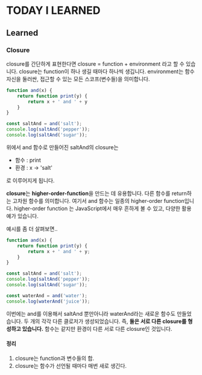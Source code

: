 # TODAY I LEARNED

## Learned

### Closure

closure를 간단하게 표현한다면 closure = function + environment 라고 할 수 있습니다.
closure는 function이 하나 생길 때마다 하나씩 생깁니다.
environment는 함수 자신을 둘러싼, 접근할 수 있는 모든 스코프(변수들)을 의미합니다.

```javascript
function and(x) {
    return function print(y) {
        return x + ' and ' + y
    }
}

const saltAnd = and('salt');
console.log(saltAnd('pepper'));
console.log(saltAnd('sugar'));
```

위에서 and 함수로 만들어진 saltAnd의 closure는

- 함수 : print
- 환경 : x -> 'salt'

로 이루어지게 됩니다.

**closure**는 **higher-order-function**을 만드는 데 유용합니다. 다른 함수를 return하는 고차원 함수를 의미합니다.
여기서 and 함수는 일종의 higher-order function입니다.
higher-order function 는 JavaScript에서 매우 흔하게 볼 수 있고, 다양한 활용 예가 있습니다.

예시를 좀 더 살펴보면..

```javascript
function and(x) {
    return function print(y) {
        return x + ' and ' + y;
    }
}

const saltAnd = and('salt');
console.log(saltAnd('pepper'));
console.log(saltAnd('sugar'));

const waterAnd = and('water');
console.log(waterAnd('juice'));
```

이번에는 and를 이용해서 saltAnd 뿐만아니라 waterAnd라는 새로운 함수도 만들었습니다.
두 개의 각각 다른 클로저가 생성되었습니다. 즉, **둘은 서로 다른 closure를 형성하고 있습니다.**
함수는 같지만 환경이 다른 서로 다른 closure인 것입니다.

#### 정리

1. closure는 function과 변수들의 합.
2. closure는 함수가 선언될 때마다 매번 새로 생긴다.
